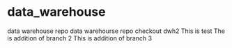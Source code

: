 # data_warehouse
data warehouse repo
data warehourse repo checkout dwh2
This is test
The is addition of branch 2
This is addition of branch 3
 
